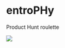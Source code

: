 entroPHy
========

Product Hunt roulette

![](https://raw.githubusercontent.com/karan/EntroPHy/master/screen.png)
